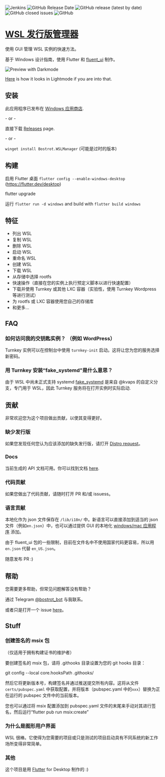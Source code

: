 
![Jenkins](https://img.shields.io/jenkins/build?jobUrl=https%3A%2F%2Fjenkins.aachen.dev%2Fjob%2Fwsl2-distro-manager&style=for-the-badge)
![GitHub Release Date](https://img.shields.io/github/release-date/bostrot/wsl2-distro-manager?style=for-the-badge)
![GitHub release (latest by date)](https://img.shields.io/github/v/release/bostrot/wsl2-distro-manager?style=for-the-badge)
![GitHub closed issues](https://img.shields.io/github/issues-closed-raw/bostrot/wsl2-distro-manager?style=for-the-badge)
![GitHub](https://img.shields.io/github/license/bostrot/wsl2-distro-manager?style=for-the-badge)


# [WSL 发行版管理器](https://github.com/bostrot/wsl2-distro-manager)
使用 GUI 管理 WSL 实例的快速方法。

基于 Windows 设计指南，使用 Flutter 和 [fluent_ui](https://github.com/bdlukaa/fluent_ui) 制作。

![Preview with Darkmode](https://user-images.githubusercontent.com/7342321/161707979-f4c3091f-3f24-475e-87d4-0157caafab2a.png)

[Here](https://user-images.githubusercontent.com/7342321/161708030-4f39a89e-7a2d-4460-b002-da7a619d6302.png) is how it looks in Lightmode if you are into that.

## 安装

此应用程序已发布在 [Windows 应用商店](https://apps.microsoft.com/store/detail/wsl-manager/9NWS9K95NMJB?hl=en-us&gl=US).

\- or -

直接下载 [Releases](https://github.com/bostrot/wsl2-distro-manager/releases) page.

\- or -

`winget install Bostrot.WSLManager` (可能是过时的版本)

## 构建

启用 Flutter 桌面 `flutter config --enable-windows-desktop` (https://flutter.dev/desktop)

  flutter upgrade

运行 `flutter run -d windows` and build with `flutter build windows`

## 特征

* 列出 WSL
* 复制 WSL
* 删除 WSL
* 启动 WSL
* 重命名 WSL
* 创建 WSL
* 下载 WSL
* 从存储中选择 rootfs
* 快速操作（直接在您的实例上执行预定义脚本以进行快速配置）
* 下载并使用 Turnkey 或其他 LXC 容器（实验性，使用 Turnkey Wordpress 等进行测试）
* 为 rootfs 或 LXC 容器使用您自己的存储库
* 和更多...

## FAQ

### 如何访问我的交钥匙实例？ （例如 WordPress）

Turnkey 实例可以在控制台中使用 `turnkey-init` 启动。这将让您为您的服务选择新密码。
### 用 Turnkey 安装“fake_systemd”是什么意思？

由于 WSL 中尚未正式支持 systemd [fake_systemd](https://github.com/bostrot/fake-systemd) 是来自 @kvaps 的自定义分支，专门用于 WSL，因此 Turnkey 服务将在打开实例时实际启动.
## 贡献

非常欢迎您为这个项目做出贡献，以使其变得更好。

### 缺少发行版

如果您发现任何您认为应该添加的缺失发行版，请打开 [Distro request](https://github.com/bostrot/wsl2-distro-manager/issues/new?assignees=&labels=distro+request&template=distro-request.md&title=Add+a+new+distribution)。

### Docs

当前生成的 API 文档可用。你可以找到文档 [here](https://bostrot.github.io/wsl2-distro-manager/api/index.html).

### 代码贡献

如果您做出了代码贡献，请随时打开 PR 和/或 issuess。

### 语言贡献

本地化作为 json 文件保存在 `/lib/i18n/` 中。新语言可以直接添加到适当的 json 文件（例如`en.json`）中，也可以通过提供 GUI 的本地化 [windows/mac 应用程序](https://github.com/Flutterando/localization/releases) 添加。

由于 fluent_ui 包的一些限制，目前在文件名中不使用国家代码更容易，所以用 `en.json` 代替 `en_US.json`。

随意发布 PR :)

## 帮助

您需要更多帮助，但常见问题解答没有帮助？

通过 Telegram [@bostrot_bot](https://t.me/bostrot_bot) 与我联系。

或者只是打开一个 issue [here](https://github.com/bostrot/wsl2-distro-manager/issues)。

## Stuff

### 创建签名的 msix 包

（仅适用于拥有构建证书的维护者）

要创建签名的 msix 包，请将 .githooks 目录设置为您的 git hooks 目录：

  git config --local core.hooksPath .githooks/

然后它将更新版本号，构建签名并通过推送提交所有内容。这将从文件 `certs/pubspec.yaml` 中获取配置，并将版本（pubspec.yaml 中的`xxx`）替换为正在运行的 pubspec 文件中的当前版本。

您也可以通过将 msix 配置添加到 pubspec.yaml 文件的末尾来手动对其进行签名，然后运行“flutter pub run msix:create”
### 为什么是图形用户界面

WSL 很棒。它使得为您需要的项目或只是测试的项目启动具有不同系统的新工作场所变得非常简单。

### 其他

这个项目是用 [Flutter](https://flutter.dev/docs) for Desktop 制作的 :)

